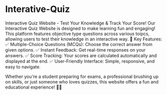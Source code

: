 # Interative-Quiz
Interactive Quiz Website - Test Your Knowledge &amp; Track Your Score! Our Interactive Quiz Website is designed to make learning fun and engaging! This platform features objective type questions across various toipcs, allowing users to test their knowledge in an interactive way.
🔹 Key Features:
✅ Multiple-Choice Questions (MCQs): Choose the correct answer from given options.
✅ Instant Feedback: Get real-time responses on your answers.
✅ Score Tracking: Your scores are calculated automatically and displayed at the end.
✅ User-Friendly Interface: Simple, responsive, and easy to navigate.

Whether you're a student preparing for exams, a professional brushing up on skills, or just someone who loves quizzes, this website offers a fun and educational experience! 🎯💡
